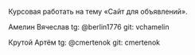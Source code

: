 Курсовая работать на тему «Сайт для объявлений».

Амелин Вячеслав tg: @berlin1776 
                git: vchamelin

Крутой Артём tg: @cmertenok 
             git: cmertenok

